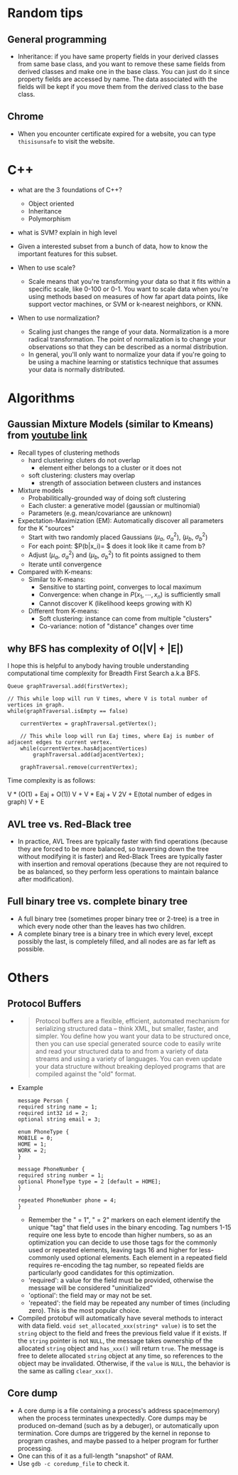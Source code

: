 # Random tips
## General programming
- Inheritance: if you have same property fields in your derived classes from same base class, and you want to remove these same fields from derived classes and make one in the base class. You can just do it since property fields are accessed by name. The data associated with the fields will be kept if you move them from the derived class to the base class.

## Chrome
- When you encounter certificate expired for a website, you can type `thisisunsafe` to visit the website.

# C++

- what are the 3 foundations of C++?
	- Object oriented
	- Inheritance
	- Polymorphism

- what is SVM? explain in high level
- Given a interested subset from a bunch of data, how to know the important features for this subset.
- When to use scale?
	- Scale means that you're transforming your data so that it fits within a specific scale, like 0-100 or 0-1. You want to scale data when you're using methods based on measures of how far apart data points, like support vector machines, or SVM or k-nearest neighbors, or KNN.
- When to use normalization?
	- Scaling just changes the range of your data. Normalization is a more radical transformation. The point of normalization is to change your observations so that they can be described as a normal distribution.
	- In general, you'll only want to normalize your data if you're going to be using a machine learning or statistics technique that assumes your data is normally distributed.

# Algorithms
## Gaussian Mixture Models (similar to Kmeans) from [youtube link](https://www.youtube.com/watch?v=REypj2sy_5U)
- Recall types of clustering methods
	- hard clustering: cluters do not overlap
		- element either belongs to a cluster or it does not
	- soft clustering: clusters may overlap
		- strength of association between clusters and instances
- Mixture models
	- Probabilitically-grounded way of doing soft clustering
	- Each cluster: a generative model (gaussian or multinomial)
	- Parameters (e.g. mean/covariance are unknown)
- Expectation-Maximization (EM): Automatically discover all parameters for the K "sources"
	- Start with two randomly placed Gaussians ($\mu_a$, $\sigma_a^2$), ($\mu_b$, $\sigma_b^2$)
	- For each point: $P(b|x_i)= $ does it look like it came from b?
	- Adjust ($\mu_a$, $\sigma_a^2$) and ($\mu_b$, $\sigma_b^2$) to fit points assigned to them
	- Iterate until convergence
- Compared with K-means:
	- Similar to K-means:
		- Sensitive to starting point, converges to local maximum
		- Convergence: when change in $P(x_1, \cdots, x_n)$ is sufficiently small
		- Cannot discover K (likelihood keeps growing with K)
	- Different from K-means:
		- Soft clustering: instance can come from multiple "clusters"
		- Co-variance: notion of "distance" changes over time


## why BFS has complexity of O(|V| + |E|)
I hope this is helpful to anybody having trouble understanding computational time complexity for Breadth First Search a.k.a BFS.

```
Queue graphTraversal.add(firstVertex);

// This while loop will run V times, where V is total number of vertices in graph.
while(graphTraversal.isEmpty == false)

    currentVertex = graphTraversal.getVertex();

    // This while loop will run Eaj times, where Eaj is number of adjacent edges to current vertex.
    while(currentVertex.hasAdjacentVertices)
        graphTraversal.add(adjacentVertex);

    graphTraversal.remove(currentVertex);
```

Time complexity is as follows:

V * (O(1) + Eaj + O(1))
V + V * Eaj + V
2V + E(total number of edges in graph)
V + E

## AVL tree vs. Red-Black tree
- In practice, AVL Trees are typically faster with find operations (because they are forced to be more balanced, so traversing down the tree without modifying it is faster) and Red-Black Trees are typically faster with insertion and removal operations (because they are not required to be as balanced, so they perform less operations to maintain balance after modification).

## Full binary tree vs. complete binary tree
- A full binary tree (sometimes proper binary tree or 2-tree) is a tree in which every node other than the leaves has two children.
- A complete binary tree is a binary tree in which every level, except possibly the last, is completely filled, and all nodes are as far left as possible.


# Others
## Protocol Buffers
- > Protocol buffers are a flexible, efficient, automated mechanism for serializing structured data – think XML, but smaller, faster, and simpler. You define how you want your data to be structured once, then you can use special generated source code to easily write and read your structured data to and from a variety of data streams and using a variety of languages. You can even update your data structure without breaking deployed programs that are compiled against the "old" format.
- Example
	```
	message Person {
	required string name = 1;
	required int32 id = 2;
	optional string email = 3;

	enum PhoneType {
	MOBILE = 0;
	HOME = 1;
	WORK = 2;
	}

	message PhoneNumber {
	required string number = 1;
	optional PhoneType type = 2 [default = HOME];
	}

	repeated PhoneNumber phone = 4;
	}
  ```
	- Remember the " = 1", " = 2" markers on each element identify the unique "tag" that field uses in the binary encoding. Tag numbers 1-15 require one less byte to encode than higher numbers, so as an optimization you can decide to use those tags for the commonly used or repeated elements, leaving tags 16 and higher for less-commonly used optional elements. Each element in a repeated field requires re-encoding the tag number, so repeated fields are particularly good candidates for this optimization.
	- 'required': a value for the field must be provided, otherwise the message will be considered "uninitialized"
	- 'optional': the field may or may not be set.
	- 'repeated': the field may be repeated any number of times (including zero). This
	is the most popular choice.
- Compiled protobuf will automatically have several methods to interact with data field. `void set_allocated_xxx(string* value)` is to set the `string` object to the field and frees the previous field value if it exists. If the `string` pointer is not `NULL`, the message takes ownership of the allocated `string` object and `has_xxx()` will return `true`. The message is free to delete allocated `string` object at any time, so references to the object may be invalidated. Otherwise, if the `value` is `NULL`, the behavior is the same as calling `clear_xxx()`.
## Core dump
- A core dump is a file containing a process's address space(memory) when the process terminates unexpectedly. Core dumps may be produced on-demand (such as by a debuger), or automatically upon termination. Core dumps are triggered by the kernel in reponse to program crashes, and maybe passed to a helper program for further processing.
- One can this of it as a full-length "snapshot" of RAM.
- Use `gdb -c coredump_file` to check it.
